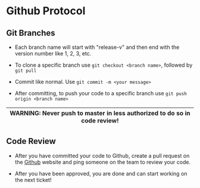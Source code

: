 # **Github Protocol**

## Git Branches

- Each branch name will start with "release-v" and then end with the version
number like 1, 2, 3, etc.

- To clone a specific branch use `git checkout <branch name>`, followed by `git
pull`

- Commit like normal. Use `git commit -m <your message>`

- After committing, to push your code to a specific branch use `git push origin
<branch name>`

|  WARNING: Never push to master in less authorized to do so in code review! |
| -------------------------------------------------------------------------- |

## Code Review

- After you have committed your code to Github, create a pull request on the [Github]("https://www.github.com") website and ping someone on the team to review your code.

- After you have been approved, you are done and can start working on the next ticket!
